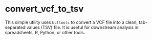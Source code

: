 # convert_vcf_to_tsv
This simple utility uses `bcftools` to convert a VCF file into a clean, tab-separated values (TSV) file. It is useful for downstream analysis in spreadsheets, R, Python, or other tools.
